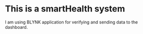 # This is a smartHealth system 

I am using BLYNK application for verifying and sending data to the dashboard. 
